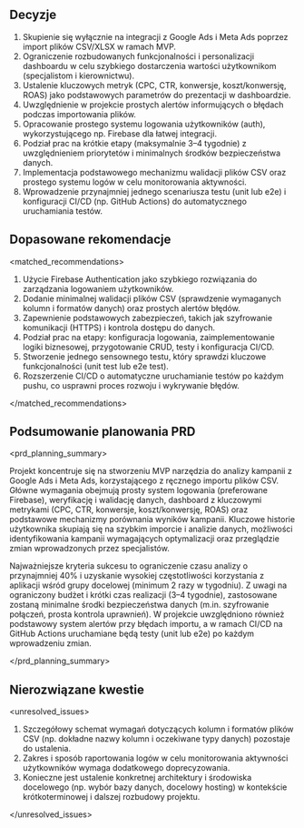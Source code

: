 ## Decyzje

<decisions>

1. Skupienie się wyłącznie na integracji z Google Ads i Meta Ads poprzez import plików CSV/XLSX w ramach MVP.
2. Ograniczenie rozbudowanych funkcjonalności i personalizacji dashboardu w celu szybkiego dostarczenia wartości użytkownikom (specjalistom i kierownictwu).
3. Ustalenie kluczowych metryk (CPC, CTR, konwersje, koszt/konwersję, ROAS) jako podstawowych parametrów do prezentacji w dashboardzie.
4. Uwzględnienie w projekcie prostych alertów informujących o błędach podczas importowania plików.
5. Opracowanie prostego systemu logowania użytkowników (auth), wykorzystującego np. Firebase dla łatwej integracji.
6. Podział prac na krótkie etapy (maksymalnie 3–4 tygodnie) z uwzględnieniem priorytetów i minimalnych środków bezpieczeństwa danych.
7. Implementacja podstawowego mechanizmu walidacji plików CSV oraz prostego systemu logów w celu monitorowania aktywności.
8. Wprowadzenie przynajmniej jednego scenariusza testu (unit lub e2e) i konfiguracji CI/CD (np. GitHub Actions) do automatycznego uruchamiania testów.

</decisions>

## Dopasowane rekomendacje

<matched_recommendations>

1. Użycie Firebase Authentication jako szybkiego rozwiązania do zarządzania logowaniem użytkowników.
2. Dodanie minimalnej walidacji plików CSV (sprawdzenie wymaganych kolumn i formatów danych) oraz prostych alertów błędów.
3. Zapewnienie podstawowych zabezpieczeń, takich jak szyfrowanie komunikacji (HTTPS) i kontrola dostępu do danych.
4. Podział prac na etapy: konfiguracja logowania, zaimplementowanie logiki biznesowej, przygotowanie CRUD, testy i konfiguracja CI/CD.
5. Stworzenie jednego sensownego testu, który sprawdzi kluczowe funkcjonalności (unit test lub e2e test).
6. Rozszerzenie CI/CD o automatyczne uruchamianie testów po każdym pushu, co usprawni proces rozwoju i wykrywanie błędów.

</matched_recommendations>

## Podsumowanie planowania PRD

<prd_planning_summary>

Projekt koncentruje się na stworzeniu MVP narzędzia do analizy kampanii z Google Ads i Meta Ads, korzystającego z ręcznego importu plików CSV. Główne wymagania obejmują prosty system logowania (preferowane Firebase), weryfikację i walidację danych, dashboard z kluczowymi metrykami (CPC, CTR, konwersje, koszt/konwersję, ROAS) oraz podstawowe mechanizmy porównania wyników kampanii. Kluczowe historie użytkownika skupiają się na szybkim imporcie i analizie danych, możliwości identyfikowania kampanii wymagających optymalizacji oraz przeglądzie zmian wprowadzonych przez specjalistów.

Najważniejsze kryteria sukcesu to ograniczenie czasu analizy o przynajmniej 40% i uzyskanie wysokiej częstotliwości korzystania z aplikacji wśród grupy docelowej (minimum 2 razy w tygodniu). Z uwagi na ograniczony budżet i krótki czas realizacji (3–4 tygodnie), zastosowane zostaną minimalne środki bezpieczeństwa danych (m.in. szyfrowanie połączeń, prosta kontrola uprawnień). W projekcie uwzględniono również podstawowy system alertów przy błędach importu, a w ramach CI/CD na GitHub Actions uruchamiane będą testy (unit lub e2e) po każdym wprowadzeniu zmian.

</prd_planning_summary>

## Nierozwiązane kwestie

<unresolved_issues>

1. Szczegółowy schemat wymagań dotyczących kolumn i formatów plików CSV (np. dokładne nazwy kolumn i oczekiwane typy danych) pozostaje do ustalenia.
2. Zakres i sposób raportowania logów w celu monitorowania aktywności użytkowników wymaga dodatkowego doprecyzowania.
3. Konieczne jest ustalenie konkretnej architektury i środowiska docelowego (np. wybór bazy danych, docelowy hosting) w kontekście krótkoterminowej i dalszej rozbudowy projektu.

</unresolved_issues>
